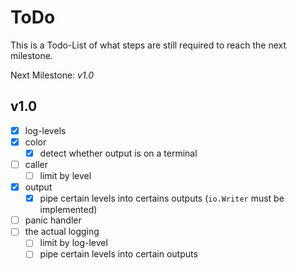 # ToDo

This is a Todo-List of what steps are still required to reach the next milestone.

Next Milestone: *v1.0*

## v1.0

- [x] log-levels
- [x] color
	- [x] detect whether output is on a terminal
- [ ] caller
	- [ ] limit by level
- [x] output
	- [x] pipe certain levels into certains outputs (`io.Writer` must be implemented)
- [ ] panic handler
- [ ] the actual logging
	- [ ] limit by log-level
	- [ ] pipe certain levels into certain outputs
